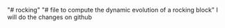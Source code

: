"# rocking" 
"# file to compute the dynamic evolution of a rocking block"
I will do the changes on github
